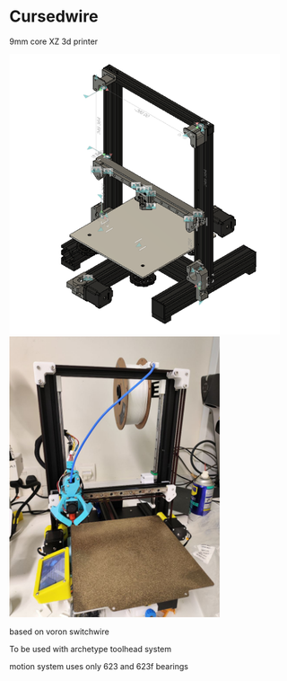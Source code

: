 # Cursedwire
9mm core XZ 3d printer

<img src="images/image_2025-02-17_17-12-40.png" height="500">
<img src="images/photo_2025-02-20_18-02-46.jpg" height="500">

based on voron switchwire

To be used with archetype toolhead system

motion system uses only 623 and 623f bearings
